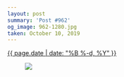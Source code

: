 ```yaml
---
layout: post
summary: 'Post #962'
og_image: 962-1280.jpg
taken: October 10, 2019
---
```


<div class="post">
 <time>
  <a href="/962">
   {{ page.date | date: "%B %-d, %Y" }}
  </a>
 </time>
 <a href="/962">
  <figure data-taken="10/10/2019">
   <img sizes="(min-width: 700px) 50vw, calc(100vw - 2rem)" src="{{ site.assets_url }}/962-640.jpg" srcset="{{ site.assets_url }}/962-320.jpg 320w, {{ site.assets_url }}/962-640.jpg 640w, {{ site.assets_url }}/962-960.jpg 960w, {{ site.assets_url }}/962-1280.jpg 1280w"/>
  </figure>
 </a>
</div>

